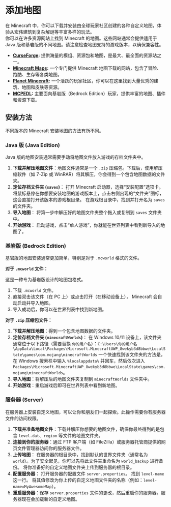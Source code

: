 # 添加地图

在 Minecraft 中，你可以下载并安装由全球玩家社区创建的各种自定义地图，体验从宏伟建筑到复杂解谜等丰富多样的玩法。  
你可以在许多资源网站上找到 Minecraft 的地图。这些网站通常会提供适用于 Java 版和基岩版的不同地图。请注意检查地图支持的游戏版本，以确保兼容性。

- **[CurseForge](https://www.curseforge.com/minecraft/worlds):** 提供海量的模组、资源包和地图，是最大、最全面的资源站之一。
- **[Minecraft Maps](https://www.minecraftmaps.com/):** 一个专门提供 Minecraft 地图下载的网站，包含了冒险、跑酷、生存等各类地图。
- **[Planet Minecraft](https://www.planetminecraft.com/projects/):** 一个活跃的玩家社区，你可以在这里找到大量优秀的建筑、地图和皮肤等资源。
- **[MCPEDL](https://mcpedl.com/):** 主要面向基岩版（Bedrock Edition）玩家，提供丰富的地图、插件和资源下载。

## 安装方法

不同版本的 Minecraft 安装地图的方法有所不同。

### Java 版 (Java Edition)

Java 版的地图安装通常需要手动将地图文件放入游戏的存档文件夹中。

1. **下载并解压地图文件**：地图文件通常是一个 `.zip` 压缩包。下载后，使用解压缩软件（如 7-Zip 或 WinRAR）将其解压，你会得到一个包含地图数据的文件夹。
2. **定位存档文件夹 (`saves`)**：
    打开 Minecraft 启动器，选择“安装配置”选项卡。
    将鼠标悬停在你想要安装地图的游戏版本上，点击右侧出现的“文件夹”图标，这会直接打开该版本的游戏根目录。
    在游戏根目录中，找到并打开名为 `saves` 的文件夹。
3. **导入地图**：
    将第一步中解压好的地图文件夹整个拖入或复制到 `saves` 文件夹中。
4. **开始游戏**：
    启动游戏，点击“单人游戏”，你就能在世界列表中看到新导入的地图了。

### 基岩版 (Bedrock Edition)

基岩版的地图安装通常更加简单，特别是对于 `.mcworld` 格式的文件。

**对于 `.mcworld` 文件：**

这是一种专为基岩版设计的地图包格式。

1. 下载 `.mcworld` 文件。
2. 直接双击该文件（在 PC 上）或点击打开（在移动设备上）， Minecraft 会自动启动并导入地图。
3. 导入成功后，你可以在世界列表中找到新地图。

**对于 `.zip` 压缩包文件：**

1. **下载并解压地图**：得到一个包含地图数据的文件夹。
2. **定位存档文件夹 (`minecraftWorlds`)**：
    在 Windows 10/11 设备上，该文件夹通常位于以下路径（需要替换 `你的用户名`）：`C:\Users\你的用户名\AppData\Local\Packages\Microsoft.MinecraftUWP_8wekyb3d8bbwe\LocalState\games\com.mojang\minecraftWorlds`
    一个快速找到该文件夹的方法是，在 Windows 搜索栏中输入 `%localappdata%` 并回车，然后依次进入 `Packages\Microsoft.MinecraftUWP_8wekyb3d8bbwe\LocalState\games\com.mojang\minecraftWorlds`。
3. **导入地图**：将解压后的地图文件夹复制到 `minecraftWorlds` 文件夹中。
4. **开始游戏**：重启游戏后即可在世界列表中看到新地图。

### 服务器 (Server)

在服务器上安装自定义地图，可以让你和朋友们一起探索。此操作需要你有服务器文件的访问权限。

1. **下载并准备地图文件**：下载并解压你想要的地图文件，确保你最终得到的是包含 `level.dat`、`region` 等文件的地图文件夹。
2. **连接到你的服务器**：通过 FTP 客户端（如 FileZilla）或服务器托管商提供的网页文件管理器访问你的服务器文件。
3. **上传地图**：
    在服务器的根目录中，找到默认的世界文件夹（通常名为 `world`）。为了安全起见，你可以先将此文件夹重命名为 `world_backup` 进行备份。
    将你准备好的自定义地图文件夹上传到服务器的根目录。
4. **配置服务器**：
    打开服务器的配置文件 `server.properties`。
    找到 `level-name` 这一行。
    将其值修改为你上传的自定义地图文件夹的名称（例如：`level-name=MyAwesomeMap`）。
5. **重启服务器**：保存 `server.properties` 文件的更改，然后重启你的服务器。服务器现在会加载新的自定义地图。
